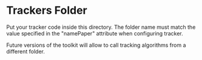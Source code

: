 Trackers Folder
===

Put your tracker code inside this directory. The folder name must match the value specified in the "namePaper" attribute when configuring tracker. 

Future versions of the toolkit will allow to call tracking algorithms from a different folder.

